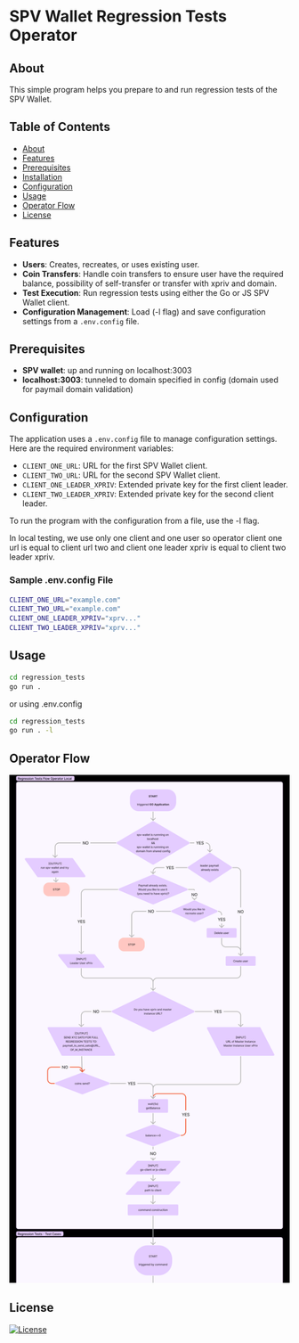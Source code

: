 # SPV Wallet Regression Tests Operator

## About

This simple program helps you prepare to and run regression tests of the SPV Wallet.

## Table of Contents

- [About](#about)
- [Features](#features)
- [Prerequisites](#prerequisites)
- [Installation](#installation)
- [Configuration](#configuration)
- [Usage](#usage)
- [Operator Flow](#operator-flow)
- [License](#license)

## Features

- **Users**: Creates, recreates, or uses existing user.
- **Coin Transfers**: Handle coin transfers to ensure user have the required balance, possibility of self-transfer or transfer with xpriv and domain.
- **Test Execution**: Run regression tests using either the Go or JS SPV Wallet client.
- **Configuration Management**: Load (-l flag) and save configuration settings from a `.env.config` file.

## Prerequisites

- **SPV wallet**: up and running on localhost:3003
- **localhost:3003**: tunneled to domain specified in config (domain used for paymail domain validation)

## Configuration

The application uses a `.env.config` file to manage configuration settings. Here are the required environment variables:

- `CLIENT_ONE_URL`: URL for the first SPV Wallet client.
- `CLIENT_TWO_URL`: URL for the second SPV Wallet client.
- `CLIENT_ONE_LEADER_XPRIV`: Extended private key for the first client leader.
- `CLIENT_TWO_LEADER_XPRIV`: Extended private key for the second client leader.

To run the program with the configuration from a file, use the -l flag.

In local testing, we use only one client and one user so operator client one url is equal to client url two and client one leader xpriv is equal to client two leader xpriv.

### Sample .env.config File

```bash
CLIENT_ONE_URL="example.com"
CLIENT_TWO_URL="example.com"
CLIENT_ONE_LEADER_XPRIV="xprv..."
CLIENT_TWO_LEADER_XPRIV="xprv..."
```

## Usage

```bash 
cd regression_tests
go run .
```
or using .env.config
```bash 
cd regression_tests
go run . -l
```

## Operator Flow

![Operator Flow](./doc/operator.png)


## License

[![License](https://img.shields.io/github/license/bitcoin-sv/spv-wallet.svg?style=flat&v=3)](LICENSE)
